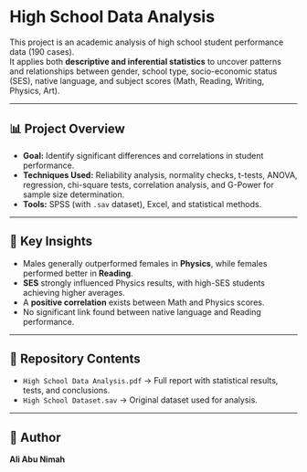 # High School Data Analysis

This project is an academic analysis of high school student performance data (190 cases).  
It applies both **descriptive and inferential statistics** to uncover patterns and relationships between gender, school type, socio-economic status (SES), native language, and subject scores (Math, Reading, Writing, Physics, Art).

---

## 📊 Project Overview
- **Goal:** Identify significant differences and correlations in student performance.  
- **Techniques Used:** Reliability analysis, normality checks, t-tests, ANOVA, regression, chi-square tests, correlation analysis, and G-Power for sample size determination.  
- **Tools:** SPSS (with `.sav` dataset), Excel, and statistical methods.  

---

## 🔑 Key Insights
- Males generally outperformed females in **Physics**, while females performed better in **Reading**.  
- **SES** strongly influenced Physics results, with high-SES students achieving higher averages.  
- A **positive correlation** exists between Math and Physics scores.  
- No significant link found between native language and Reading performance.  

---

## 📂 Repository Contents
- `High School Data Analysis.pdf` → Full report with statistical results, tests, and conclusions.  
- `High School Dataset.sav` → Original dataset used for analysis.  

---

## 👤 Author
**Ali Abu Nimah**  
